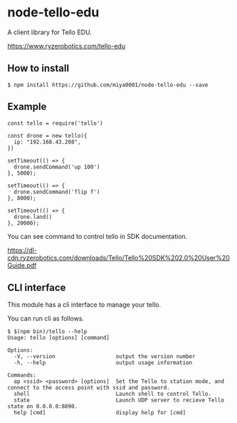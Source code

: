 # node-tello-edu

A client library for Tello EDU.

https://www.ryzerobotics.com/tello-edu

## How to install

```
$ npm install https://github.com/miya0001/node-tello-edu --save
```

## Example

```
const tello = require('tello')

const drone = new tello({
  ip: "192.168.43.208",
})

setTimeout(() => {
  drone.sendCommand('up 100')
}, 5000);

setTimeout(() => {
  drone.sendCommand('flip f')
}, 8000);

setTimeout(() => {
  drone.land()
}, 20000);
```

You can see command to control tello in SDK documentation.

https://dl-cdn.ryzerobotics.com/downloads/Tello/Tello%20SDK%202.0%20User%20Guide.pdf

## CLI interface

This module has a cli interface to manage your tello.

You can run cli as follows.

```
$ $(npm bin)/tello --help
Usage: tello [options] [command]

Options:
  -V, --version                   output the version number
  -h, --help                      output usage information

Commands:
  ap <ssid> <password> [options]  Set the Tello to station mode, and connect to the access point with ssid and password.
  shell                           Launch shell to control Tello.
  state                           Launch UDP server to recieve Tello state on 0.0.0.0:8890.
  help [cmd]                      display help for [cmd]
```
